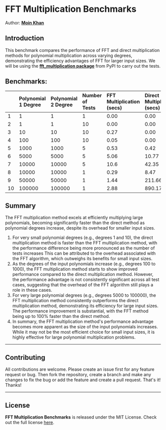 FFT Multiplication Benchmarks
=======

Author: **[Moin Khan](https://github.com/mo-inkhan)**

## Introduction

This benchmark compares the performance of FFT and direct multiplication methods for polynomial multiplication across varying degrees, demonstrating the efficiency advantages of FFT for larger input sizes. We will be using the **[fft_multiplication package](https://pypi.org/project/fft-multiplication/)** from PyPI to carry out the tests.

## Benchmarks:

|      | Polynomial 1 Degree | Polynomial 2 Degree | Number of Tests | FFT Multiplication (secs) | Direct Multiplication (secs) | Performance (%) |
| :--- | :------------------ | :------------------ | :-------------- | :------------------------ | :--------------------------- | :-------------- |
| 1    | 1                   | 1                   | 1               | 0.00                      | 0.00                         | -110            |
| 2    | 1                   | 1                   | 10              | 0.00                      | 0.00                         | -167            |
| 3    | 10                  | 10                  | 10              | 0.27                      | 0.00                         | -268846         |
| 4    | 100                 | 100                 | 10              | 0.05                      | 0.00                         | -1591           |
| 5    | 1000                | 1000                | 5               | 0.53                      | 0.42                         | -25             |
| 6    | 5000                | 5000                | 5               | 5.06                      | 10.77                        | 53              |
| 7    | 10000               | 10000               | 5               | 10.6                      | 42.35                        | 75              |
| 8    | 10000               | 10000               | 1               | 0.29                      | 8.47                         | 97              |
| 9    | 50000               | 50000               | 1               | 1.44                      | 211.66                       | 99              |
| 10   | 100000              | 100000              | 1               | 2.88                      | 890.17                       | 100             |


## Summary

The FFT multiplication method excels at efficiently multiplying large polynomials, becoming significantly faster than the direct method as polynomial degrees increase, despite its overhead for smaller input sizes.

1. For very small polynomial degrees (e.g., degrees 1 and 10), the direct multiplication method is faster than the FFT multiplication method, with the performance difference being more pronounced as the number of tests increases This can be attributed to the overhead associated with the FFT algorithm, which outweighs its benefits for small input sizes.
2. As the degrees of the input polynomials increase (e.g., degrees 100 to 1000), the FFT multiplication method starts to show improved performance compared to the direct multiplication method. However, the performance advantage is not consistently significant across all test cases, suggesting that the overhead of the FFT algorithm still plays a role in these cases.
3. For very large polynomial degrees (e.g., degrees 5000 to 100000), the FFT multiplication method consistently outperforms the direct multiplication method, demonstrating its efficiency for large input sizes. The performance improvement is substantial, with the FFT method being up to 100% faster than the direct method.
4. In summary, the FFT multiplication method's performance advantage becomes more apparent as the size of the input polynomials increases. While it may not be the most efficient choice for small input sizes, it is highly effective for large polynomial multiplication problems.

---

## Contributing
All contributions are welcome. Please create an issue first for any feature request
or bug. Then fork the repository, create a branch and make any changes to fix the bug
or add the feature and create a pull request. That's it!
Thanks!

---

## License
**FFT Multiplication Benchmarks** is released under the MIT License.
Check out the full license [here](LICENSE).
